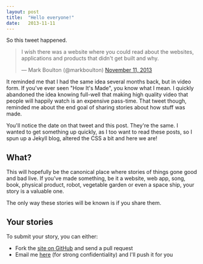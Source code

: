 ```yaml
---
layout: post
title:  "Hello everyone!"
date:   2013-11-11
---
```


So this tweet happened.

<blockquote class="twitter-tweet"><p>I wish there was a website where you could read about the websites, applications and products that didn&#39;t get built and why.</p>&mdash; Mark Boulton (@markboulton) <a href="https://twitter.com/markboulton/statuses/399884694784733185">November 11, 2013</a></blockquote>

It reminded me that I had the same idea several months back, but in video form. If you've ever seen "How It's Made", you know what I mean. I quickly abandoned the idea knowing full-well that making high quality video that people will happily watch is an expensive pass-time. That tweet though, reminded me about the end goal of sharing stories about how stuff was made.

You'll notice the date on that tweet and this post. They're the same. I wanted to get something up quickly, as I too want to read these posts, so I spun up a Jekyll blog, altered the CSS a bit and here we are!

## What?

This will hopefully be the canonical place where stories of things gone good and bad live. If you've made something, be it a website, web app, song, book, physical product, robot, vegetable garden or even a space ship, your story is a valuable one.

The only way these stories will be known is if you share them.

## Your stories

To submit your story, you can either:

* Fork the [site on GitHub](https://github.com/PaulAdamDavis/sometimessuccessful) and send a pull request
* Email me [here](mailto:pauladamdavis@gmail.com?subject=Sometimes%20Successful) (for strong confidentiality) and I'll push it for you
